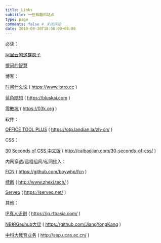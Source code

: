 ```yaml
---
title: Links
subtitle: 一些有趣的站点
type: page
comments: false # 关闭评论
date: 2019-09-30T18:56:00+08:00
---
```


必读：

[阿里云的这群疯子][12]

[提问的智慧][13]

博客：

[时间什么论][1] ( https://www.lotro.cc )

[蓝色随想][2] ( https://bluskai.com )

[零散坑][3] ( https://03k.org )

软件：

[OFFICE TOOL PLUS][4] ( https://otp.landian.la/zh-cn/ )

CSS：

[30 Seconds of CSS 中文版][5]  ( http://caibaojian.com/30-seconds-of-css/ )

内网穿透/远程组网/私网接入：

[FCN][6]  ( https://github.com/boywhp/fcn )

[续断][7]  ( http://www.zhexi.tech/ )

[Serveo][8]  ( https://serveo.net/ )

其他：

[IP真人识别][9]  ( https://ip.rtbasia.com/ )

[NB的Gauhub大佬][10]  ( https://github.com/JiangYongKang )

[中科大教育业务][11]  ( http://sep.ucas.ac.cn/ )

 [1]: https://www.lotro.cc/
 [2]: https://bluskai.com/
 [3]: https://03k.org/
 [4]: https://otp.landian.la/zh-cn/
 [5]: http://caibaojian.com/30-seconds-of-css/
 [6]: https://github.com/boywhp/fcn
 [7]: http://www.zhexi.tech/
 [8]: https://serveo.net/
 [9]: https://ip.rtbasia.com/
 [10]: https://github.com/JiangYongKang
 [11]: http://sep.ucas.ac.cn/
 [12]: ../../post/old/2018-10-21-ali/
 [13]: ../../post/old/2018-10-26-how-to-ask-questions-the-smart-way/